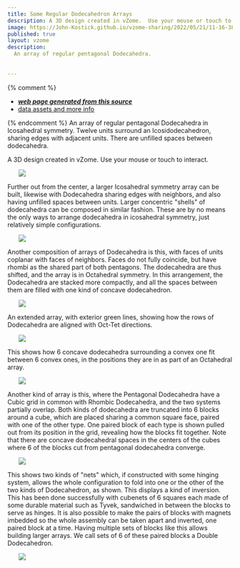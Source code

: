 ```yaml
---
title: Some Regular Dodecahedron Arrays
description: A 3D design created in vZome.  Use your mouse or touch to interact.
image: https://John-Kostick.github.io/vzome-sharing/2022/05/21/11-16-38-Regular-Dodecahedron-Array/Regular-Dodecahedron-Array.png
published: true
layout: vzome
description:
  An array of regular pentagonal Dodecahedra.
  
  
---
```


{% comment %}
 - [***web page generated from this source***](<https://John-Kostick.github.io/vzome-sharing/2022/05/21/Regular-Dodecahedron-Array-11-16-38.html>)
 - [data assets and more info](<https://github.com/John-Kostick/vzome-sharing/tree/main/2022/05/21/11-16-38-Regular-Dodecahedron-Array/>)
 
{% endcomment %}
  An array of regular pentagonal Dodecahedra in Icosahedral symmetry. Twelve units surround an Icosidodecahedron, sharing edges with adjacent units. There are unfilled spaces between dodecahedra.   

A 3D design created in vZome.  Use your mouse or touch to interact.

<vzome-viewer style="width: 87%; height: 60vh; margin: 5%"
       src="https://John-Kostick.github.io/vzome-sharing/2022/05/21/11-16-38-Regular-Dodecahedron-Array/Regular-Dodecahedron-Array.vZome" >
  <img src="https://John-Kostick.github.io/vzome-sharing/2022/05/21/11-16-38-Regular-Dodecahedron-Array/Regular-Dodecahedron-Array.png" />
</vzome-viewer>

Further out from the center, a larger Icosahedral symmetry array can be built, likewise with Dodecahedra sharing edges with neighbors, and also having unfilled spaces between units. Larger concentric "shells" of dodecahedra can be composed in similar fashion.  These are by no means the only ways to arrange dodecahedra in icosahedral symmetry, just relatively simple configurations.

<vzome-viewer style="width: 87%; height: 60vh; margin: 5%"
      src="https://John-Kostick.github.io/vzome-sharing/2022/05/21/10-38-32-Giant-dideca-array/Giant-dideca-array.vZome" >
 <img src="https://John-Kostick.github.io/vzome-sharing/2022/05/21/10-38-32-Giant-dideca-array/Giant-dideca-array.png" />
</vzome-viewer>

Another composition of arrays of Dodecahedra is this, with faces of units coplanar with faces of neighbors.  Faces do not fully coincide, but have rhombi as the shared part of both pentagons.  The dodecahedra are thus shifted, and the array is in Octahedral symmetry.  In this arrangement, the Dodecahedra are stacked more compactly, and all the spaces between them are filled with one kind of concave dodecahedron. 

<vzome-viewer style="width: 87%; height: 60vh; margin: 5%"
      src="https://John-Kostick.github.io/vzome-sharing/2022/05/21/09-50-52-Stacked-Dodecahedra/Stacked-Dodecahedra.vZome" >
 <img src="https://John-Kostick.github.io/vzome-sharing/2022/05/21/09-50-52-Stacked-Dodecahedra/Stacked-Dodecahedra.png" />
</vzome-viewer>

An extended array, with exterior green lines, showing how the rows of Dodecahedra are aligned with Oct-Tet directions.  

<vzome-viewer style="width: 87%; height: 60vh; margin: 5%"
      src="https://John-Kostick.github.io/vzome-sharing/2022/05/21/09-53-37-Dodeca-array/Dodeca-array.vZome" >
 <img src="https://John-Kostick.github.io/vzome-sharing/2022/05/21/09-53-37-Dodeca-array/Dodeca-array.png" />
</vzome-viewer>

This shows how 6 concave dodecahedra surrounding a convex one fit between 6 convex ones, in the positions they are in as part of an Octahedral array.

<vzome-viewer style="width: 87%; height: 60vh; margin: 5%"
      src="https://John-Kostick.github.io/vzome-sharing/2022/05/21/09-52-29-Dodeca-array-2/Dodeca-array-2.vZome" >
 <img src="https://John-Kostick.github.io/vzome-sharing/2022/05/21/09-52-29-Dodeca-array-2/Dodeca-array-2.png" />
</vzome-viewer>

Another kind of array is this, where the Pentagonal Dodecahedra have a Cubic grid in common with Rhombic Dodecahedra, and the two systems partially overlap.  Both kinds of dodecahedra are truncated into 6 blocks around a cube, which are placed sharing a common square face, paired with one of the other type.  One paired block of each type is shown pulled out from its position in the grid, revealing how the blocks fit together.  Note that there are concave dodecahedral spaces in the centers of the cubes where 6 of the blocks cut from pentagonal dodecahedra converge.  

<vzome-viewer style="width: 87%; height: 60vh; margin: 5%"
      src="https://John-Kostick.github.io/vzome-sharing/2022/05/21/09-56-28-Double-dodeca-2/Double-dodeca-2.vZome" >
 <img src="https://John-Kostick.github.io/vzome-sharing/2022/05/21/09-56-28-Double-dodeca-2/Double-dodeca-2.png" />
</vzome-viewer>

This shows two kinds of "nets" which, if constructed with some hinging system, allows the whole configuration to fold into one or the other of the two kinds of Dodecahedron, as shown.  This displays a kind of inversion. This has been done successfully with cubenets of 6 squares each made of some durable material such as Tyvek, sandwiched in between the blocks to serve as hinges.  It is also possible to make the pairs of blocks with magnets imbedded so the whole assembly can be taken apart and inverted, one paired block at a time. Having multiple sets of blocks like this allows building larger arrays. We call sets of 6 of these paired blocks a Double Dodecahedron.

<vzome-viewer style="width: 87%; height: 60vh; margin: 5%"
      src="https://John-Kostick.github.io/vzome-sharing/2022/05/21/09-57-49-Nets/Nets.vZome" >
 <img src="https://John-Kostick.github.io/vzome-sharing/2022/05/21/09-57-49-Nets/Nets.png" />
</vzome-viewer>







